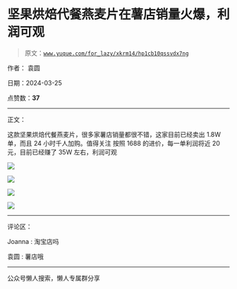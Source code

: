 # 坚果烘焙代餐燕麦片在薯店销量火爆，利润可观

> 原文：[`www.yuque.com/for_lazy/xkrm14/hp1cb10qssvdx7ng`](https://www.yuque.com/for_lazy/xkrm14/hp1cb10qssvdx7ng)

作者： 袁圆

日期：2024-03-25

点赞数：**37**

* * *

正文：

这款坚果烘焙代餐燕麦片，很多家薯店销量都很不错，这家目前已经卖出 1.8W 单，而且 24 小时千人加购。值得关注
按照 1688 的进价，每一单利润将近 20 元，目前已经赚了 35W 左右，利润可观

![](img/3462058c7cf8d9605020cbd69940bff0.png)

![](img/061d62011c2ce13e2632c4e093baa69a.png)

![](img/40bc58e32c045022cbdd2b1ec4125fb3.png)

![](img/72260cb4a60c0ead72639f6777de9577.png)

* * *

评论区：

Joanna : 淘宝店吗

袁圆 : 薯店哦

* * *

公众号懒人搜索，懒人专属群分享